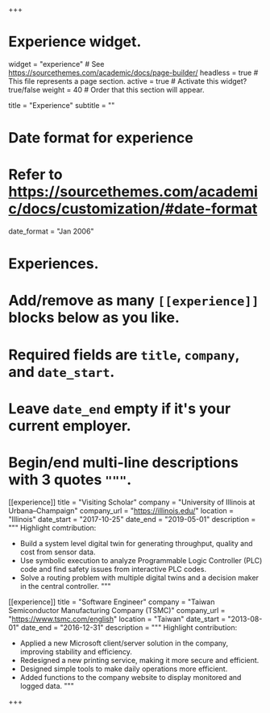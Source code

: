 +++
# Experience widget.
widget = "experience"  # See https://sourcethemes.com/academic/docs/page-builder/
headless = true  # This file represents a page section.
active = true  # Activate this widget? true/false
weight = 40  # Order that this section will appear.

title = "Experience"
subtitle = ""

# Date format for experience
#   Refer to https://sourcethemes.com/academic/docs/customization/#date-format
date_format = "Jan 2006"

# Experiences.
#   Add/remove as many `[[experience]]` blocks below as you like.
#   Required fields are `title`, `company`, and `date_start`.
#   Leave `date_end` empty if it's your current employer.
#   Begin/end multi-line descriptions with 3 quotes `"""`.
[[experience]]
  title = "Visiting Scholar"
  company = "University of Illinois at Urbana–Champaign"
  company_url = "https://illinois.edu/"
  location = "Illinois"
  date_start = "2017-10-25"
  date_end = "2019-05-01"
  description = """
  Highlight comtribution:
  * Build a system level digital twin for generating throughput, quality and cost from sensor data.
  * Use symbolic execution to analyze Programmable Logic Controller (PLC) code and find safety issues from interactive PLC codes.
  * Solve a routing problem with multiple digital twins and a decision maker in the central controller.
  """

[[experience]]
  title = "Software Engineer"
  company = "Taiwan Semiconductor Manufacturing Company (TSMC)"
  company_url = "https://www.tsmc.com/english"
  location = "Taiwan"
  date_start = "2013-08-01"
  date_end = "2016-12-31"
  description = """
  Highlight contribution:
  * Applied a new Microsoft client/server solution in the company, improving stability and efficiency.
  * Redesigned a new printing service, making it more secure and efficient.
  * Designed simple tools to make daily operations more efficient.
  * Added functions to the company website to display monitored and logged data.
  """

+++
